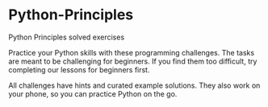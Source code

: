 # Python-Principles
Python Principles solved exercises

 Practice your Python skills with these programming challenges. The tasks are meant to be challenging for beginners. If you find them too difficult, try completing our lessons for beginners first.

All challenges have hints and curated example solutions. They also work on your phone, so you can practice Python on the go. 
